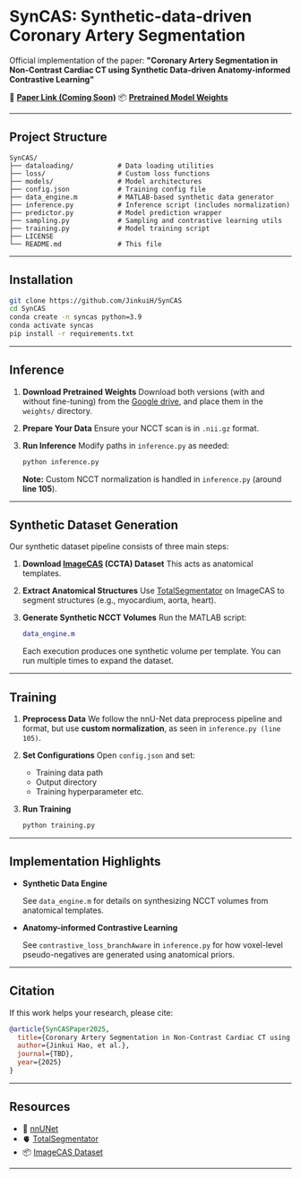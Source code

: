 

# SynCAS: Synthetic-data-driven Coronary Artery Segmentation

Official implementation of the paper:
**"Coronary Artery Segmentation in Non-Contrast Cardiac CT using Synthetic Data-driven Anatomy-informed Contrastive Learning"**

📌 **[Paper Link (Coming Soon)]()**
📦 **[Pretrained Model Weights](https://drive.google.com/drive/folders/13FleJ8FCO_gZtZ-qPzGlqJHhB-HlO_u9?usp=drive_link)**

---

##  Project Structure

```
SynCAS/
├── dataloading/           # Data loading utilities
├── loss/                  # Custom loss functions
├── models/                # Model architectures
├── config.json            # Training config file
├── data_engine.m          # MATLAB-based synthetic data generator
├── inference.py           # Inference script (includes normalization)
├── predictor.py           # Model prediction wrapper
├── sampling.py            # Sampling and contrastive learning utils
├── training.py            # Model training script
├── LICENSE
└── README.md              # This file
```

---

##  Installation

```bash
git clone https://github.com/JinkuiH/SynCAS
cd SynCAS
conda create -n syncas python=3.9
conda activate syncas
pip install -r requirements.txt
```


---

##  Inference

1. **Download Pretrained Weights**
   Download both versions (with and without fine-tuning) from the [Google drive](https://drive.google.com/drive/folders/13FleJ8FCO_gZtZ-qPzGlqJHhB-HlO_u9?usp=drive_link), and place them in the `weights/` directory.

2. **Prepare Your Data**
   Ensure your NCCT scan is in `.nii.gz` format.

3. **Run Inference**
   Modify paths in `inference.py` as needed:

   ```bash
   python inference.py
   ```

    **Note:** Custom NCCT normalization is handled in `inference.py` (around **line 105**).

---

##  Synthetic Dataset Generation

Our synthetic dataset pipeline consists of three main steps:

1. **Download [ImageCAS](https://github.com/XiaoweiXu/ImageCAS-A-Large-Scale-Dataset-and-Benchmark-for-Coronary-Artery-Segmentation-based-on-CT) (CCTA) Dataset**
   This acts as anatomical templates.

2. **Extract Anatomical Structures**
   Use [TotalSegmentator](https://github.com/wasserth/TotalSegmentator) on ImageCAS to segment structures (e.g., myocardium, aorta, heart).

3. **Generate Synthetic NCCT Volumes**
   Run the MATLAB script:

   ```matlab
   data_engine.m
   ```

   Each execution produces one synthetic volume per template. You can run multiple times to expand the dataset.

---

## Training

1. **Preprocess Data**
   We follow the nnU-Net data preprocess pipeline and format, but use **custom normalization**, as seen in `inference.py (line 105)`.

2. **Set Configurations**
   Open `config.json` and set:

   * Training data path
   * Output directory
   * Training hyperparameter etc.

3. **Run Training**

   ```bash
   python training.py
   ```

---

##  Implementation Highlights
* **Synthetic Data Engine**

   See `data_engine.m` for details on synthesizing NCCT volumes from anatomical templates.

* **Anatomy-informed Contrastive Learning**

  See `contrastive_loss_branchAware` in `inference.py` for how voxel-level pseudo-negatives are generated using anatomical priors.
---

##  Citation

If this work helps your research, please cite:

```bibtex
@article{SynCASPaper2025,
  title={Coronary Artery Segmentation in Non-Contrast Cardiac CT using Synthetic Data-driven Anatomy-informed Contrastive Learning},
  author={Jinkui Hao, et al.},
  journal={TBD},
  year={2025}
}
```

---

##  Resources
* 🧠 [nnUNet](https://github.com/MIC-DKFZ/nnUNet)
* 🫀 [TotalSegmentator](https://github.com/wasserth/TotalSegmentator)
* 📦 [ImageCAS Dataset](https://github.com/XiaoweiXu/ImageCAS-A-Large-Scale-Dataset-and-Benchmark-for-Coronary-Artery-Segmentation-based-on-CT)

---
